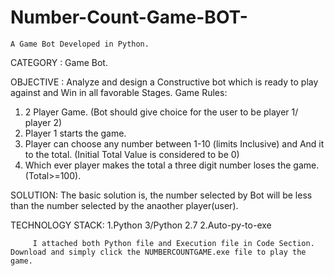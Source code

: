 # Number-Count-Game-BOT-
    A Game Bot Developed in Python.

CATEGORY  : Game Bot.

OBJECTIVE : Analyze and design a Constructive bot which is ready to play
            against and Win in all favorable Stages.
Game Rules:
1. 2 Player Game. (Bot should give choice for the user to be player 1/ player 2)
2. Player 1 starts the game.
3. Player can choose any number between 1-10 (limits Inclusive) and And it to
the total. (Initial Total Value is considered to be 0)
4. Which ever player makes the total a three digit number loses the game.
(Total>=100).

SOLUTION:
      The basic solution is, the number selected by Bot will be less than the number selected by the anaother player(user).

TECHNOLOGY STACK: 1.Python 3/Python 2.7
                  2.Auto-py-to-exe 
                  
         I attached both Python file and Execution file in Code Section. Download and simply click the NUMBERCOUNTGAME.exe file to play the game.
